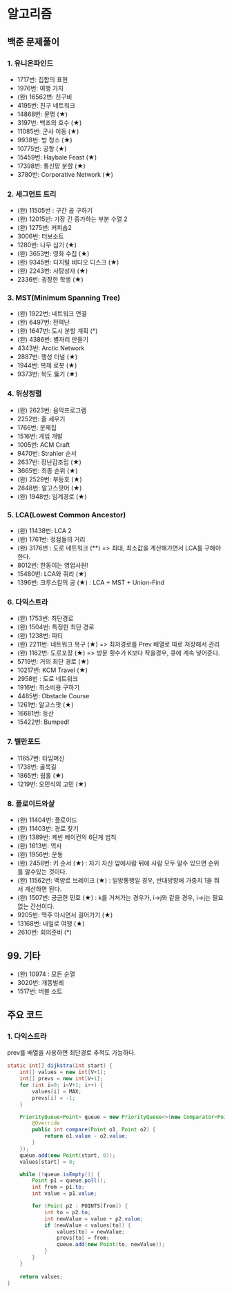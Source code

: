 # 알고리즘

## 백준 문제풀이
### 1. 유니온파인드
- 1717번: 집합의 표현
- 1976번: 여행 가자
- (완) 16562번: 친구비
- 4195번: 친구 네트워크
- 14868번: 문명 (★)
- 3197번: 백조의 호수 (★)
- 11085번: 군사 이동 (★)
- 9938번: 방 청소 (★)
- 10775번: 공항 (★)
- 15459번: Haybale Feast (★)
- 17398번: 통신망 분할 (★)
- 3780번: Corporative Network (★)

### 2. 세그먼트 트리
- (완) 11505번 : 구간 곱 구하기
- (완) 12015번: 가장 긴 증가하는 부분 수열 2
- (완) 1275번: 커피숍2
- 3006번: 터보소트
- 1280번: 나무 심기 (★)
- (완) 3653번: 영화 수집 (★)
- (완) 9345번: 디지털 비디오 디스크 (★)
- (완) 2243번: 사탕상자 (★)
- 2336번: 굉장한 학생 (★)

### 3. MST(Minimum Spanning Tree)
- (완) 1922번: 네트워크 연결
- (완) 6497번: 전력난
- (완) 1647번: 도시 분할 계획 (*)
- (완) 4386번: 별자리 만들기
- 4343번: Arctic Network
- 2887번: 행성 터널 (★)
- 1944번: 복제 로봇 (★)
- 9373번: 복도 뚫기 (★)

### 4. 위상정렬
- (완) 2623번: 음악프로그램
- 2252번: 줄 세우기
- 1766번: 문제집
- 1516번: 게임 개발
- 1005번: ACM Craft
- 9470번: Strahler 순서
- 2637번: 장난감조립 (★)
- 3665번: 최종 순위 (★)
- (완) 2529번: 부등호 (★)
- 2848번: 알고스팟어 (★)
- (완) 1948번: 임계경로 (★)

### 5. LCA(Lowest Common Ancestor)
- (완) 11438번: LCA 2
- (완) 1761번: 정점들의 거리
- (완) 3176번 : 도로 네트워크 (**) => 최대, 최소값을 계산해가면서 LCA를 구해야한다.
- 8012번: 한동이는 영업사원!
- 15480번: LCA와 쿼리 (★)
- 1396번: 크루스칼의 공 (★) : LCA + MST + Union-Find

### 6. 다익스트라
- (완) 1753번: 최단경로
- (완) 1504번: 특정한 최단 경로
- (완) 1238번: 파티
- (완) 2211번: 네트워크 복구 (★) => 최저경로를 Prev 배열로 따로 저장해서 관리
- (완) 1162번: 도로포장 (★) => 방문 횟수가 K보다 작을경우, 큐에 계속 넣어준다.
- 5719번: 거의 최단 경로 (★)
- 10217번: KCM Travel (★)
- 2958번 : 도로 네트워크
- 1916번: 최소비용 구하기
- 4485번: Obstacle Course
- 1261번: 알고스팟 (★)
- 16681번: 등산
- 15422번: Bumped!

### 7. 벨만포드
- 11657번: 타임머신
- 1738번: 골목길
- 1865번: 웜홀 (★)
- 1219번: 오민식의 고민 (★)

### 8. 플로이드와샬
- (완) 11404번: 플로이드
- (완) 11403번: 경로 찾기
- (완) 1389번: 케빈 베이컨의 6단계 법칙
- (완) 1613번: 역사
- (완) 1956번: 운동
- (완) 2458번: 키 순서 (★) : 자기 자신 앞에사람 뒤에 사람 모두 알수 있으면 순위를 알수있는 것이다.
- (완) 11562번: 백양로 브레이크 (★) : 일방통행일 경우, 반대방향에 가중치 1을 줘서 계산하면 된다.
- (완) 1507번: 궁금한 민호 (★) : k를 거쳐가는 경우가, i->j와 같을 경우, i->j는 필요없는 간선이다.
- 9205번: 맥주 마시면서 걸어가기 (★)
- 13168번: 내일로 여행 (★)
- 2610번: 회의준비 (*)

## 99. 기타
- (완) 10974 : 모든 순열
- 3020번: 개똥벌레
- 1517번: 버블 소트


## 주요 코드

### 1. 다익스트라
prev를 배열을 사용하면 최단경로 추적도 가능하다.
````java
static int[] dijkstra(int start) {
    int[] values = new int[V+1];
    int[] prevs = new int[V+1];
    for (int i=0; i<V+1; i++) {
        values[i] = MAX;
        prevs[i] = -1;
    }

    PriorityQueue<Point> queue = new PriorityQueue<>(new Comparator<Point>() {
        @Override
        public int compare(Point o1, Point o2) {
            return o1.value - o2.value;
        }
    });
    queue.add(new Point(start, 0));
    values[start] = 0;

    while (!queue.isEmpty()) {
        Point p1 = queue.poll();
        int from = p1.to;
        int value = p1.value;

        for (Point p2 : POINTS[from]) {
            int to = p2.to;
            int newValue = value + p2.value;
            if (newValue < values[to]) {
                values[to] = newValue;
                prevs[to] = from;
                queue.add(new Point(to, newValue));
            }
        }
    }
    
    return values;
}
````
